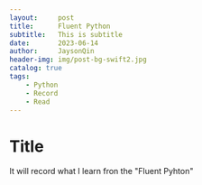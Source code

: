 ```yaml
---
layout:     post
title:      Fluent Python
subtitle:   This is subtitle
date:       2023-06-14
author:     JaysonQin
header-img: img/post-bg-swift2.jpg
catalog: true
tags:
    - Python
    - Record
    - Read
---
```



# Title

It will record what I learn fron the "Fluent Pyhton"
